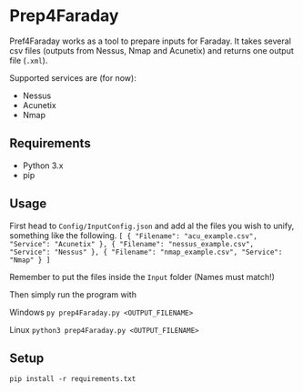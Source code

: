# Prep4Faraday

Pref4Faraday works as a tool to prepare inputs for Faraday. It takes several csv files (outputs from Nessus, Nmap and Acunetix) and returns one output file (`.xml`).

Supported services are (for now):
- Nessus
- Acunetix
- Nmap

## Requirements

- Python 3.x
- pip

## Usage

First head to `Config/InputConfig.json` and add al the files you wish to unify, something like the following.
`
[
    {
        "Filename": "acu_example.csv",
        "Service": "Acunetix"
    },
    {
    	"Filename": "nessus_example.csv",
        "Service": "Nessus"
    },
    {
    	"Filename": "nmap_example.csv",
        "Service": "Nmap"
    }
]
`

Remember to put the files inside the `Input` folder (Names must match!)

Then simply run the program with

Windows
`py prep4Faraday.py <OUTPUT_FILENAME>`

Linux
`python3 prep4Faraday.py <OUTPUT_FILENAME>`

## Setup

`pip install -r requirements.txt`
